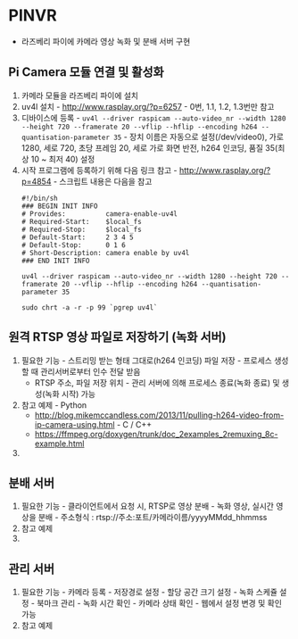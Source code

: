 # PINVR
- 라즈베리 파이에 카메라 영상 녹화 및 분배 서버 구현

## Pi Camera 모듈 연결 및 활성화
  1. 카메라 모듈을 라즈베리 파이에 설치
  2. uv4l 설치
    - http://www.rasplay.org/?p=6257
    - 0번, 1.1, 1.2, 1.3번만 참고
  3. 디바이스에 등록
    - ``` uv4l --driver raspicam --auto-video_nr --width 1280 --height 720 --framerate 20 --vflip --hflip --encoding h264 --quantisation-parameter 35 ```
    - 장치 이름은 자동으로 설정(/dev/video0), 가로 1280, 세로 720, 초당 프레임 20, 세로 가로 화면 반전, h264 인코딩, 품질 35(최상 10 ~ 최저 40) 설정
  4. 시작 프로그램에 등록하기 위해 다음 링크 참고
    - http://www.rasplay.org/?p=4854
    - 스크립트 내용은 다음을 참고
      ```
      #!/bin/sh
      ### BEGIN INIT INFO
      # Provides:          camera-enable-uv4l
      # Required-Start:    $local_fs
      # Required-Stop:     $local_fs
      # Default-Start:     2 3 4 5
      # Default-Stop:      0 1 6
      # Short-Description: camera enable by uv4l
      ### END INIT INFO

      uv4l --driver raspicam --auto-video_nr --width 1280 --height 720 --framerate 20 --vflip --hflip --encoding h264 --quantisation-parameter 35

      sudo chrt -a -r -p 99 `pgrep uv4l`
      ```

## 원격 RTSP 영상 파일로 저장하기 (녹화 서버)
  1. 필요한 기능
    - 스트리밍 받는 형태 그대로(h264 인코딩) 파일 저장
    - 프로세스 생성 할 때 관리서버로부터 인수 전달 받음
      - RTSP 주소, 파일 저장 위치
    - 관리 서버에 의해 프로세스 종료(녹화 종료) 및 생성(녹화 시작) 가능
  2. 참고 예제
    - Python
      - http://blog.mikemccandless.com/2013/11/pulling-h264-video-from-ip-camera-using.html
    - C / C++
      - https://ffmpeg.org/doxygen/trunk/doc_2examples_2remuxing_8c-example.html
  3. 

## 분배 서버
  1. 필요한 기능
    - 클라이언트에서 요청 시, RTSP로 영상 분배
    - 녹화 영상, 실시간 영상을 분배
    - 주소형식 : rtsp://주소:포트/카메라이름/yyyyMMdd_hhmmss
  2. 참고 예제
  3. 

## 관리 서버
  1. 필요한 기능
    - 카메라 등록
    - 저장경로 설정
    - 할당 공간 크기 설정
    - 녹화 스케쥴 설정
    - 북마크 관리
    - 녹화 시간 확인
    - 카메라 상태 확인
    - 웹에서 설정 변경 및 확인 가능
  2. 참고 예제
